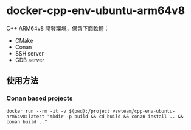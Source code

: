 # docker-cpp-env-ubuntu-arm64v8

C++ ARM64v8 開發環境，保含下面軟體：

- CMake
- Conan
- SSH server
- GDB server

## 使用方法

### Conan based projects

```
docker run --rm -it -v $(pwd):/project vswteam/cpp-env-ubuntu-arm64v8:latest "mkdir -p build && cd build && conan install .. && conan build .."
```
